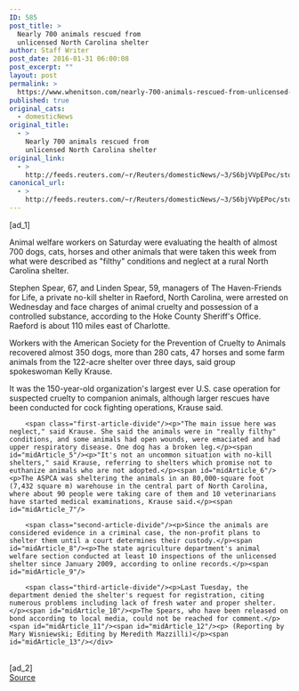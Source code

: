 ```yaml
---
ID: 585
post_title: >
  Nearly 700 animals rescued from
  unlicensed North Carolina shelter
author: Staff Writer
post_date: 2016-01-31 06:00:08
post_excerpt: ""
layout: post
permalink: >
  https://www.whenitson.com/nearly-700-animals-rescued-from-unlicensed-north-carolina-shelter/
published: true
original_cats:
  - domesticNews
original_title:
  - >
    Nearly 700 animals rescued from
    unlicensed North Carolina shelter
original_link:
  - >
    http://feeds.reuters.com/~r/Reuters/domesticNews/~3/S6bjVVpEPoc/story01.htm
canonical_url:
  - >
    http://feeds.reuters.com/~r/Reuters/domesticNews/~3/S6bjVVpEPoc/story01.htm
---
```

 [ad_1]
<br><div id="articleText">
<span id="midArticle_start"/>

<span id="midArticle_0"/><span class="focusParagraph" readability="6"><p><span class="articleLocatio&lt;/span&gt;n">Animal welfare workers on Saturday were evaluating the health of almost 700 dogs, cats, horses and other animals that were taken this week from what were described as "filthy" conditions and neglect at a rural North Carolina shelter.</span></p></span><span id="midArticle_1"/><p>Stephen Spear, 67, and Linden Spear, 59, managers of The Haven-Friends for Life, a private no-kill shelter in Raeford, North Carolina, were arrested on Wednesday and face charges of animal cruelty and possession of a controlled substance, according to the Hoke County Sheriff's Office. Raeford is about 110 miles east of Charlotte.</p><span id="midArticle_2"/><p>Workers with the American Society for the Prevention of Cruelty to Animals recovered almost 350 dogs, more than 280 cats, 47 horses and some farm animals from the 122-acre shelter over three days, said group spokeswoman Kelly Krause.</p><span id="midArticle_3"/><p>It was the 150-year-old organization's largest ever U.S. case operation for suspected cruelty to companion animals, although larger rescues have been conducted for cock fighting operations, Krause said.</p><span id="midArticle_4"/>
        
        <span class="first-article-divide"/><p>"The main issue here was neglect," said Krause. She said the animals were in "really filthy" conditions, and some animals had open wounds, were emaciated and had upper respiratory disease. One dog has a broken leg.</p><span id="midArticle_5"/><p>"It's not an uncommon situation with no-kill shelters," said Krause, referring to shelters which promise not to euthanize animals who are not adopted.</p><span id="midArticle_6"/><p>The ASPCA was sheltering the animals in an 80,000-square foot (7,432 square m) warehouse in the central part of North Carolina, where about 90 people were taking care of them and 10 veterinarians have started medical examinations, Krause said.</p><span id="midArticle_7"/>
        
        <span class="second-article-divide"/><p>Since the animals are considered evidence in a criminal case, the non-profit plans to shelter them until a court determines their custody.</p><span id="midArticle_8"/><p>The state agriculture department's animal welfare section conducted at least 10 inspections of the unlicensed shelter since January 2009, according to online records.</p><span id="midArticle_9"/>
        
        <span class="third-article-divide"/><p>Last Tuesday, the department denied the shelter's request for registration, citing numerous problems including lack of fresh water and proper shelter.</p><span id="midArticle_10"/><p>The Spears, who have been released on bond according to local media, could not be reached for comment.</p><span id="midArticle_11"/><span id="midArticle_12"/><p> (Reporting by Mary Wisniewski; Editing by Meredith Mazzilli)</p><span id="midArticle_13"/></div>
<br>[ad_2]
<br><a href="http://feeds.reuters.com/~r/Reuters/domesticNews/~3/S6bjVVpEPoc/story01.htm">Source </a>